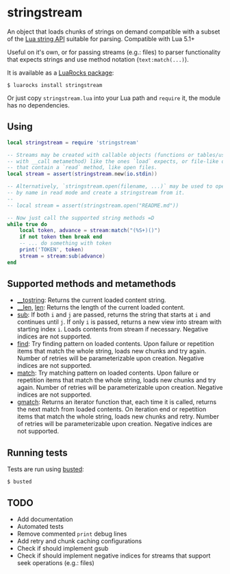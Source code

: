 # stringstream
An object that loads chunks of strings on demand compatible with a subset
of the [Lua string API](https://www.lua.org/manual/5.4/manual.html#6.4)
suitable for parsing. Compatible with Lua 5.1+

Useful on it's own, or for passing streams (e.g.: files) to parser functionality
that expects strings and use method notation (`text:match(...)`).

It is available as a [LuaRocks package](https://luarocks.org/modules/gilzoide/stringstream):

    $ luarocks install stringstream

Or just copy `stringstream.lua` into your Lua path and `require` it, the module has no dependencies.


## Using
```lua
local stringstream = require 'stringstream'

-- Streams may be created with callable objects (functions or tables/userdata
-- with __call metamethod) like the ones `load` expects, or file-like objects
-- that contain a `read` method, like open files.
local stream = assert(stringstream.new(io.stdin))

-- Alternatively, `stringstream.open(filename, ...)` may be used to open a file
-- by name in read mode and create a stringstream from it.
--
-- local stream = assert(stringstream.open("README.md"))

-- Now just call the supported string methods =D
while true do
    local token, advance = stream:match("(%S+)()")
    if not token then break end
    -- ... do something with token
    print('TOKEN', token)
    stream = stream:sub(advance)
end
```


## Supported methods and metamethods

- [__tostring](https://www.lua.org/manual/5.4/manual.html#2.4):
  Returns the current loaded content string.
- [__len](https://www.lua.org/manual/5.4/manual.html#2.4), [len](https://www.lua.org/manual/5.4/manual.html#pdf-string.len):
  Returns the length of the current loaded content.
- [sub](https://www.lua.org/manual/5.4/manual.html#pdf-string.sub):
  If both `i` and `j` are passed, returns the string that starts at `i` and continues until `j`.
  If only `i` is passed, returns a new view into stream with starting index `i`. 
  Loads contents from stream if necessary.
  Negative indices are not supported.
- [find](https://www.lua.org/manual/5.4/manual.html#pdf-string.find):
  Try finding pattern on loaded contents. Upon failure or repetition items that
  match the whole string, loads new chunks and try again.
  Number of retries will be parameterizable upon creation.
  Negative indices are not supported.
- [match](https://www.lua.org/manual/5.4/manual.html#pdf-string.match):
  Try matching pattern on loaded contents. Upon failure or repetition items that
  match the whole string, loads new chunks and try again.
  Number of retries will be parameterizable upon creation.
  Negative indices are not supported.
- [gmatch](https://www.lua.org/manual/5.4/manual.html#pdf-string.gmatch):
  Returns an iterator function that, each time it is called, returns the next
  match from loaded contents. On iteration end or repetition items that match
  the whole string, loads new chunks and retry.
  Number of retries will be parameterizable upon creation.
  Negative indices are not supported.


## Running tests
Tests are run using [busted](https://olivinelabs.com/busted/):

    $ busted


## TODO

- Add documentation
- Automated tests
- Remove commented `print` debug lines
- Add retry and chunk caching configurations
- Check if should implement gsub
- Check if should implement negative indices for streams that support seek operations (e.g.: files)
